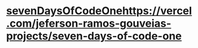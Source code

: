 # [sevenDaysOfCodeOne](https://vercel.com/jeferson-ramos-gouveias-projects/seven-days-of-code-one)https://vercel.com/jeferson-ramos-gouveias-projects/seven-days-of-code-one
